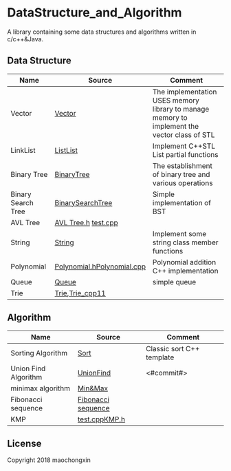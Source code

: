 # DataStructure_and_Algorithm

A library containing some data structures and algorithms written in c/c++&Java.

## Data Structure

| Name |Source| Comment |
| ---- | -----| ------- |
|Vector | [Vector](./DataStructure/Vector/Vector.h) | The implementation USES memory library to manage memory to implement the vector class of STL |
|LinkList| [ListList](./DataStructure/List/MyList.cpp) | Implement C++STL List partial functions |
|Binary Tree| [BinaryTree](./DataStructure/BinaryTree/BinTree.h) | The establishment of binary tree and various operations |
|Binary Search Tree| [BinarySearchTree](./DataStructure/BinarySearchTree/BinarySearchTree.cpp) | Simple implementation of BST |
|AVL Tree| [AVL Tree.h](./DataStructure/AVLTree/AVLTree.h)  [test.cpp](./DataStructure/AVLTree/main.cpp)| |
|String| [String](./DataStructure/String/MyString.h) | Implement some string class member functions |  
|Polynomial| [Polynomial.h](./DataStructure/Polynomial/Polynomial.h)[Polynomial.cpp](./DataStructure/Polynomial/main.cpp)|Polynomial addition C++ implementation |
|Queue| [Queue](./DataStructure/Queue/Queue.cpp) | simple queue |
|Trie|[Trie](./DataStructure/Trie/Trie.h),[Trie_cpp11](./DataStructure/Trie/Trie_cpp11.h)| |


## Algorithm

| Name | Source |Comment |
| ---- | -------|------- |
|Sorting Algorithm |  [Sort](./Algorithm/Sort/MySort.cpp) | Classic sort C++ template |
|Union Find Algorithm| [UnionFind](./Algorithm/UnionFind/UnionFind.java) | <#commit#>|
|minimax algorithm| [Min&Max](./Algorithm/MinMax/minmax.cpp)|   |
|Fibonacci sequence| [Fibonacci sequence](./Algorithm/Fib/fib.h)| |
|KMP|[test.cpp](./Algorithm/KMP/main.cpp)[KMP.h](./Algorithm/KMP/KMP.h) | |


## License

Copyright 2018 maochongxin

